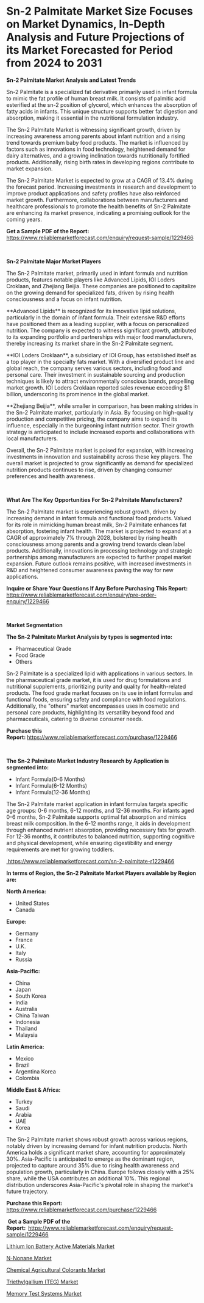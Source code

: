 <p><h1>Sn-2 Palmitate Market Size Focuses on Market Dynamics, In-Depth Analysis and Future Projections of its Market Forecasted for Period from 2024 to 2031</h1></p><p><strong>Sn-2 Palmitate Market Analysis and Latest Trends</strong></p>
<p><p>Sn-2 Palmitate is a specialized fat derivative primarily used in infant formula to mimic the fat profile of human breast milk. It consists of palmitic acid esterified at the sn-2 position of glycerol, which enhances the absorption of fatty acids in infants. This unique structure supports better fat digestion and absorption, making it essential in the nutritional formulation industry.</p><p>The Sn-2 Palmitate Market is witnessing significant growth, driven by increasing awareness among parents about infant nutrition and a rising trend towards premium baby food products. The market is influenced by factors such as innovations in food technology, heightened demand for dairy alternatives, and a growing inclination towards nutritionally fortified products. Additionally, rising birth rates in developing regions contribute to market expansion.</p><p>The Sn-2 Palmitate Market is expected to grow at a CAGR of 13.4% during the forecast period. Increasing investments in research and development to improve product applications and safety profiles have also reinforced market growth. Furthermore, collaborations between manufacturers and healthcare professionals to promote the health benefits of Sn-2 Palmitate are enhancing its market presence, indicating a promising outlook for the coming years.</p></p>
<p><strong>Get a Sample PDF of the Report:&nbsp;</strong> <a href="https://www.reliablemarketforecast.com/enquiry/request-sample/1229466?utm_campaign=1108&utm_medium=2&utm_source=Github&utm_content=ia&utm_term=15102024&utm_id=sn-2-palmitate">https://www.reliablemarketforecast.com/enquiry/request-sample/1229466</a></p>
<p>&nbsp;</p>
<p><strong>Sn-2 Palmitate Major Market Players</strong></p>
<p><p>The Sn-2 Palmitate market, primarily used in infant formula and nutrition products, features notable players like Advanced Lipids, IOI Loders Croklaan, and Zhejiang Beijia. These companies are positioned to capitalize on the growing demand for specialized fats, driven by rising health consciousness and a focus on infant nutrition.</p><p>**Advanced Lipids** is recognized for its innovative lipid solutions, particularly in the domain of infant formula. Their extensive R&D efforts have positioned them as a leading supplier, with a focus on personalized nutrition. The company is expected to witness significant growth, attributed to its expanding portfolio and partnerships with major food manufacturers, thereby increasing its market share in the Sn-2 Palmitate segment.</p><p>**IOI Loders Croklaan**, a subsidiary of IOI Group, has established itself as a top player in the specialty fats market. With a diversified product line and global reach, the company serves various sectors, including food and personal care. Their investment in sustainable sourcing and production techniques is likely to attract environmentally conscious brands, propelling market growth. IOI Loders Croklaan reported sales revenue exceeding $1 billion, underscoring its prominence in the global market.</p><p>**Zhejiang Beijia**, while smaller in comparison, has been making strides in the Sn-2 Palmitate market, particularly in Asia. By focusing on high-quality production and competitive pricing, the company aims to expand its influence, especially in the burgeoning infant nutrition sector. Their growth strategy is anticipated to include increased exports and collaborations with local manufacturers.</p><p>Overall, the Sn-2 Palmitate market is poised for expansion, with increasing investments in innovation and sustainability across these key players. The overall market is projected to grow significantly as demand for specialized nutrition products continues to rise, driven by changing consumer preferences and health awareness.</p></p>
<p>&nbsp;</p>
<p><strong>What Are The Key Opportunities For Sn-2 Palmitate Manufacturers?</strong></p>
<p><p>The Sn-2 Palmitate market is experiencing robust growth, driven by increasing demand in infant formula and functional food products. Valued for its role in mimicking human breast milk, Sn-2 Palmitate enhances fat absorption, fostering infant health. The market is projected to expand at a CAGR of approximately 7% through 2028, bolstered by rising health consciousness among parents and a growing trend towards clean label products. Additionally, innovations in processing technology and strategic partnerships among manufacturers are expected to further propel market expansion. Future outlook remains positive, with increased investments in R&D and heightened consumer awareness paving the way for new applications.</p></p>
<p><strong>Inquire or Share Your Questions If Any Before Purchasing This Report:</strong> <a href="https://www.reliablemarketforecast.com/enquiry/pre-order-enquiry/1229466?utm_campaign=1108&utm_medium=2&utm_source=Github&utm_content=ia&utm_term=15102024&utm_id=sn-2-palmitate">https://www.reliablemarketforecast.com/enquiry/pre-order-enquiry/1229466</a></p>
<p>&nbsp;</p>
<p><strong>Market Segmentation</strong></p>
<p><strong>The Sn-2 Palmitate Market Analysis by types is segmented into:</strong></p>
<p><ul><li>Pharmaceutical Grade</li><li>Food Grade</li><li>Others</li></ul></p>
<p><p>Sn-2 Palmitate is a specialized lipid with applications in various sectors. In the pharmaceutical grade market, it is used for drug formulations and nutritional supplements, prioritizing purity and quality for health-related products. The food grade market focuses on its use in infant formulas and functional foods, ensuring safety and compliance with food regulations. Additionally, the "others" market encompasses uses in cosmetic and personal care products, highlighting its versatility beyond food and pharmaceuticals, catering to diverse consumer needs.</p></p>
<p><strong>Purchase this Report:&nbsp;</strong><a href="https://www.reliablemarketforecast.com/purchase/1229466?utm_campaign=1108&utm_medium=2&utm_source=Github&utm_content=ia&utm_term=15102024&utm_id=sn-2-palmitate">https://www.reliablemarketforecast.com/purchase/1229466</a></p>
<p>&nbsp;</p>
<p><strong>The Sn-2 Palmitate Market Industry Research by Application is segmented into:</strong></p>
<p><ul><li>Infant Formula(0-6 Months)</li><li>Infant Formula(6-12 Months)</li><li>Infant Formula(12-36 Months)</li></ul></p>
<p><p>The Sn-2 Palmitate market application in infant formulas targets specific age groups: 0-6 months, 6-12 months, and 12-36 months. For infants aged 0-6 months, Sn-2 Palmitate supports optimal fat absorption and mimics breast milk composition. In the 6-12 months range, it aids in development through enhanced nutrient absorption, providing necessary fats for growth. For 12-36 months, it contributes to balanced nutrition, supporting cognitive and physical development, while ensuring digestibility and energy requirements are met for growing toddlers.</p></p>
<p><a href="https://www.reliablemarketforecast.com/sn-2-palmitate-r1229466?utm_campaign=1108&utm_medium=2&utm_source=Github&utm_content=ia&utm_term=15102024&utm_id=sn-2-palmitate">&nbsp;https://www.reliablemarketforecast.com/sn-2-palmitate-r1229466</a></p>
<p><strong>In terms of Region, the Sn-2 Palmitate Market Players available by Region are:</strong></p>
<p>
    <p> <strong> North America: </strong>
        <ul>
            <li>United States</li>
            <li>Canada</li>
        </ul>
        </p> 
    <p> <strong> Europe: </strong>
        <ul>
            <li>Germany</li>
            <li>France</li>
            <li>U.K.</li>
            <li>Italy</li>
            <li>Russia</li>
        </ul>
        </p> 
    <p> <strong> Asia-Pacific: </strong>
        <ul>
            <li>China</li>
            <li>Japan</li>
            <li>South Korea</li>
            <li>India</li>
            <li>Australia</li>
            <li>China Taiwan</li>
            <li>Indonesia</li>
            <li>Thailand</li>
            <li>Malaysia</li>
        </ul>
        </p> 
    <p> <strong> Latin America: </strong>
        <ul>
            <li>Mexico</li>
            <li>Brazil</li>
            <li>Argentina Korea</li>
            <li>Colombia</li>
        </ul>
        </p> 
    <p> <strong> Middle East & Africa: </strong>
        <ul>
            <li>Turkey</li>
            <li>Saudi</li>
            <li>Arabia</li>
            <li>UAE</li>
            <li>Korea</li>
        </ul>
    </p>
    </p>
<p><p>The Sn-2 Palmitate market shows robust growth across various regions, notably driven by increasing demand for infant nutrition products. North America holds a significant market share, accounting for approximately 30%. Asia-Pacific is anticipated to emerge as the dominant region, projected to capture around 35% due to rising health awareness and population growth, particularly in China. Europe follows closely with a 25% share, while the USA contributes an additional 10%. This regional distribution underscores Asia-Pacific's pivotal role in shaping the market's future trajectory.</p></p>
<p><strong>Purchase this Report: </strong><a href="https://www.reliablemarketforecast.com/purchase/1229466?utm_campaign=1108&utm_medium=2&utm_source=Github&utm_content=ia&utm_term=15102024&utm_id=sn-2-palmitate">https://www.reliablemarketforecast.com/purchase/1229466</a></p>
<p>&nbsp;<strong>Get a Sample PDF of the Report:&nbsp;&nbsp;</strong><a href="https://www.reliablemarketforecast.com/enquiry/request-sample/1229466?utm_campaign=1108&utm_medium=2&utm_source=Github&utm_content=ia&utm_term=15102024&utm_id=sn-2-palmitate">https://www.reliablemarketforecast.com/enquiry/request-sample/1229466</a></p>
<p><strong></strong></p>
<p><p><a href="https://www.linkedin.com/pulse/investing-lithium-ion-battery-active-materials-market-trends-qabdf?trk=public_post_embed_feed-article-content&utm_campaign=1108&utm_medium=2&utm_source=Github&utm_content=ia&utm_term=15102024&utm_id=sn-2-palmitate">Lithium Ion Battery Active Materials Market</a></p><p><a href="https://github.com/halkoitweden3/Market-Research-Report-List-1/blob/main/n-nonane-market.md?utm_campaign=1108&utm_medium=2&utm_source=Github&utm_content=ia&utm_term=15102024&utm_id=sn-2-palmitate">N-Nonane Market</a></p><p><a href="https://github.com/rozh43oreder/Market-Research-Report-List-1/blob/main/chemical-agricultural-colorants-market.md?utm_campaign=1108&utm_medium=2&utm_source=Github&utm_content=ia&utm_term=15102024&utm_id=sn-2-palmitate">Chemical Agricultural Colorants Market</a></p><p><a href="https://www.linkedin.com/pulse/triethylgallium-teg-sector-surge-68-growth-roadmap-2031-market-fore-qkpaf?trk=public_post_embed_feed-article-content&utm_campaign=1108&utm_medium=2&utm_source=Github&utm_content=ia&utm_term=15102024&utm_id=sn-2-palmitate">Triethylgallium (TEG) Market</a></p><p><a href="https://www.linkedin.com/pulse/memory-test-systems-market-share-analysis-growth-trends-m0cxf?trk=public_post_embed_feed-article-content&utm_campaign=1108&utm_medium=2&utm_source=Github&utm_content=ia&utm_term=15102024&utm_id=sn-2-palmitate">Memory Test Systems Market</a></p></p>